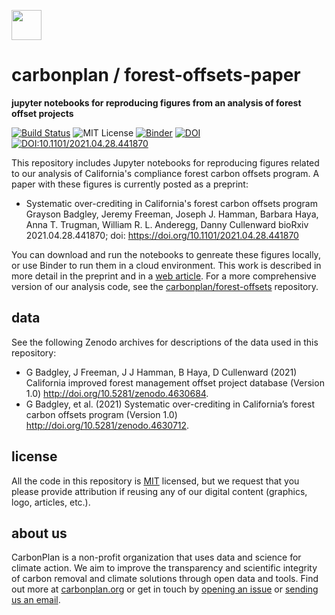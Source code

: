 <img
  src="https://carbonplan-assets.s3.amazonaws.com/monogram/dark-small.png"
  height="48"
/>

# carbonplan / forest-offsets-paper

**jupyter notebooks for reproducing figures from an analysis of forest offset projects**

[![Build Status]][actions]
![MIT License][]
[![Binder](https://mybinder.org/badge_logo.svg)](https://mybinder.org/v2/gh/carbonplan/forrest-offsets-paper/main?urlpath=lab)
[![DOI](https://img.shields.io/badge/code-10.5281/zenodo.4631227-6aa3d5?link=https://doi.org/10.5281/zenodo.4631227)](https://doi.org/10.5281/zenodo.4631227)
[![DOI:10.1101/2021.04.28.441870](http://img.shields.io/badge/preprint-10.1101/2021.04.28.441870-9f3a44.svg)](https://doi.org/10.1101/2021.04.28.441870)

[github-badge]: https://badgen.net/badge/-/github?icon=github&label
[build status]: https://github.com/carbonplan/forest-offsets-paper/actions/workflows/main.yaml/badge.svg
[actions]: https://github.com/carbonplan/forest-offsets-paper/actions/workflows/main.yaml
[mit license]: https://badgen.net/badge/license/MIT/blue

This repository includes Jupyter notebooks for reproducing figures related to our analysis of California's compliance forest carbon offsets program. A paper with these figures is currently posted as a preprint:

- Systematic over-crediting in California's forest carbon offsets program
  Grayson Badgley, Jeremy Freeman, Joseph J. Hamman, Barbara Haya, Anna T. Trugman, William R. L. Anderegg, Danny Cullenward
  bioRxiv 2021.04.28.441870; doi: https://doi.org/10.1101/2021.04.28.441870

You can download and run the notebooks to genreate these figures locally, or use Binder to run them in a cloud environment. This work is described in more detail in the preprint and in a [web article](https://carbonplan.org/research/forest-offsets-explainer). For a more comprehensive version of our analysis code, see the [carbonplan/forest-offsets](https://github.com/carbonplan/forest-offsets-paper) repository.

## data

See the following Zenodo archives for descriptions of the data used in this repository:

- G Badgley, J Freeman, J J Hamman, B Haya, D Cullenward (2021) California improved forest management offset project database (Version 1.0) http://doi.org/10.5281/zenodo.4630684.
- G Badgley, et al. (2021) Systematic over-crediting in California’s forest carbon offsets program (Version 1.0) http://doi.org/10.5281/zenodo.4630712.

## license

All the code in this repository is [MIT](https://choosealicense.com/licenses/mit/) licensed, but we request that you please provide attribution if reusing any of our digital content (graphics, logo, articles, etc.).

## about us

CarbonPlan is a non-profit organization that uses data and science for climate action. We aim to improve the transparency and scientific integrity of carbon removal and climate solutions through open data and tools. Find out more at [carbonplan.org](https://carbonplan.org/) or get in touch by [opening an issue](https://github.com/carbonplan/forest-offsets-paper/issues/new) or [sending us an email](mailto:hello@carbonplan.org).
